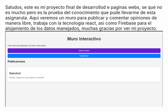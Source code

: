 Saludos, este es mi proyecto final de desarrollod e paginas webs, se que no es mucho pero es la prueba del conocimiento que pude llevarme de esta asignaruta. Aqui veremos un muro para publicar y comentar opiniones de manera libre, trabaja con la tecnologia react, asi como Firebase para el alojamiento de los datos manejados, muchas gracias por ver mi proyecto.
![.,,](image.PNG)
